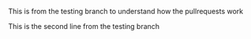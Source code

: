This is from the testing branch to understand how the pullrequests work

This is the second line from the testing branch
